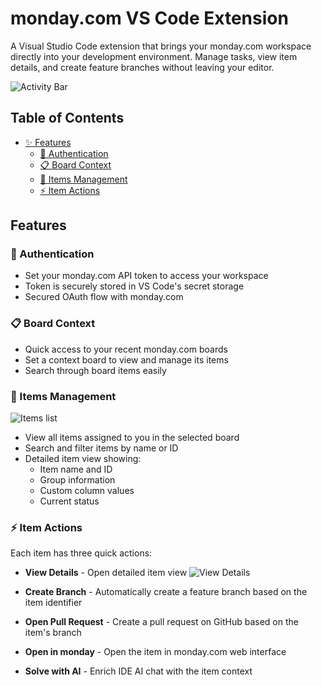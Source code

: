 # monday.com VS Code Extension

A Visual Studio Code extension that brings your monday.com workspace directly into your development environment. Manage tasks, view item details, and create feature branches without leaving your editor.

![Activity Bar](https://dapulse-res.cloudinary.com/image/upload/vscode-extension/activity-bar.png)

## Table of Contents

- [✨ Features](#features)
  - [🔑 Authentication](#-authentication)
  - [📋 Board Context](#-board-context)
  - [📝 Items Management](#-items-management)
  - [⚡ Item Actions](#-item-actions)

## Features

### 🔑 Authentication

- Set your monday.com API token to access your workspace
- Token is securely stored in VS Code's secret storage
- Secured OAuth flow with monday.com

### 📋 Board Context

- Quick access to your recent monday.com boards
- Set a context board to view and manage its items
- Search through board items easily

### 📝 Items Management

![Items list](https://dapulse-res.cloudinary.com/image/upload/vscode-extension/items-list.png)

- View all items assigned to you in the selected board
- Search and filter items by name or ID
- Detailed item view showing:
  - Item name and ID
  - Group information
  - Custom column values
  - Current status

### ⚡ Item Actions

Each item has three quick actions:

- **View Details** - Open detailed item view
  ![View Details](https://dapulse-res.cloudinary.com/image/upload/vscode-extension/item-view.png)

- **Create Branch** - Automatically create a feature branch based on the item identifier

- **Open Pull Request** - Create a pull request on GitHub based on the item's branch

- **Open in monday** - Open the item in monday.com web interface

- **Solve with AI** - Enrich IDE AI chat with the item context
